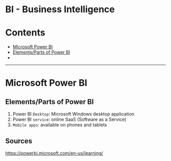 # BI - Business Intelligence


Contents
=======================

* [Microsoft Power BI](#microsoft-power-bi)
* [Elements/Parts of Power BI](##elementsparts-of-power-bi)
* []()

----

# Microsoft Power BI

## Elements/Parts of Power BI

1) Power BI `Desktop`: Microsoft Windows desktop application
2) Power BI `service`: online SaaS (Software as a Service)
3) `Mobile apps`: available on phones and tablets
































## Sources

https://powerbi.microsoft.com/en-us/learning/